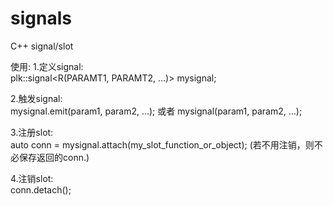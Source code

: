# signals
C++ signal/slot

使用:
1.定义signal:  
    plk::signal<R(PARAMT1, PARAMT2, ...)> mysignal;

2.触发signal:  
    mysignal.emit(param1, param2, ...); 或者 mysignal(param1, param2, ...);

3.注册slot:  
    auto conn = mysignal.attach(my_slot_function_or_object); 
    (若不用注销，则不必保存返回的conn.)

4.注销slot:  
    conn.detach();
